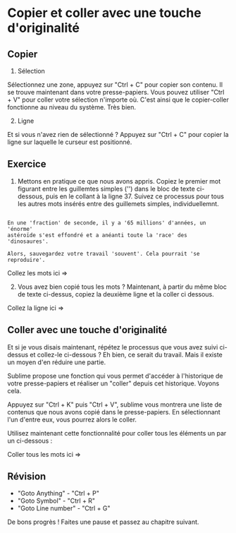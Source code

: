 Copier et coller avec une touche d'originalité
==============================================

Copier
------

1. Sélection

Sélectionnez une zone, appuyez sur "Ctrl + C" pour copier son contenu. Il se
trouve maintenant dans votre presse-papiers. Vous pouvez utiliser "Ctrl + V" 
pour coller votre sélection n'importe où. C'est ainsi que le copier-coller
fonctionne au niveau du système. Très bien.

2. Ligne

Et si vous n'avez rien de sélectionné ? Appuyez sur "Ctrl + C" pour copier la
ligne sur laquelle le curseur est positionné.


Exercice
---------

1. Mettons en pratique ce que nous avons appris. Copiez le premier mot figurant 
   entre les guillemtes simples ('') dans le bloc de texte ci-dessous, puis en 
   le collant à la ligne 37. Suivez ce processus pour tous les autres mots 
   insérés entre des guillemets simples, individuellemnt.

```

En une 'fraction' de seconde, il y a '65 millions' d'années, un 'énorme'
astéroïde s'est effondré et a anéanti toute la 'race' des 'dinosaures'.

Alors, sauvegardez votre travail 'souvent'. Cela pourrait 'se reproduire'.

```

Collez les mots ici => 

2. Vous avez bien copié tous les mots ? Maintenant, à partir du même bloc de 
   texte ci-dessus, copiez la deuxième ligne et la coller ci dessous.

Collez la ligne ici =>


Coller avec une touche d'originalité
------------------------------------

Et si je vous disais maintenant, répétez le processus que vous avez suivi 
ci-dessus et collez-le ci-dessous ? Eh bien, ce serait du travail. Mais il 
existe un moyen d'en réduire une partie.

Sublime propose une fonction qui vous permet d'accéder à l'historique de votre
presse-papiers et réaliser un "coller" depuis cet historique. Voyons cela.

Appuyez sur "Ctrl + K" puis "Ctrl + V", sublime vous montrera une liste de 
contenus que nous avons copié dans le presse-papiers. En sélectionnant l'un d'entre eux, vous pourrez alors le coller.

Utilisez maintenant cette fonctionnalité pour coller tous les éléments un par un ci-dessous :

Coller tous les mots ici => 


Révision
--------

* "Goto Anything" - "Ctrl + P"
* "Goto Symbol" - "Ctrl + R"
* "Goto Line number" - "Ctrl + G"

De bons progrès ! Faites une pause et passez au chapitre suivant.

